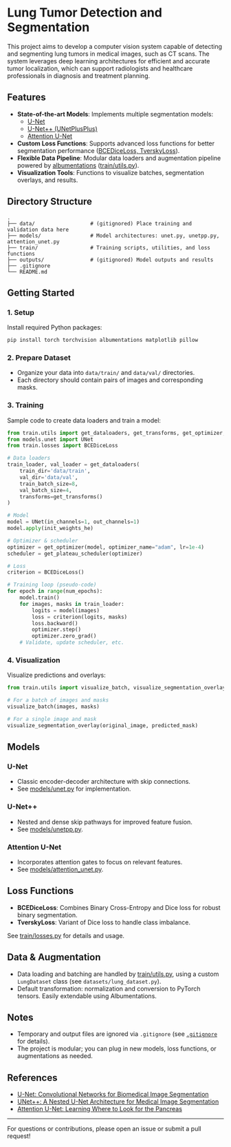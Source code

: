 # Lung Tumor Detection and Segmentation

This project aims to develop a computer vision system capable of detecting and segmenting lung tumors in medical images, such as CT scans. The system leverages deep learning architectures for efficient and accurate tumor localization, which can support radiologists and healthcare professionals in diagnosis and treatment planning.

## Features

- **State-of-the-art Models**: Implements multiple segmentation models:
  - [U-Net](models/unet.py)
  - [U-Net++ (UNetPlusPlus)](models/unetpp.py)
  - [Attention U-Net](models/attention_unet.py)
- **Custom Loss Functions**: Supports advanced loss functions for better segmentation performance ([BCEDiceLoss, TverskyLoss](train/losses.py)).
- **Flexible Data Pipeline**: Modular data loaders and augmentation pipeline powered by [albumentations](https://albumentations.ai/) ([train/utils.py](train/utils.py)).
- **Visualization Tools**: Functions to visualize batches, segmentation overlays, and results.

## Directory Structure

```
.
├── data/                  # (gitignored) Place training and validation data here
├── models/                # Model architectures: unet.py, unetpp.py, attention_unet.py
├── train/                 # Training scripts, utilities, and loss functions
├── outputs/               # (gitignored) Model outputs and results
├── .gitignore
└── README.md
```

## Getting Started

### 1. Setup

Install required Python packages:

```bash
pip install torch torchvision albumentations matplotlib pillow
```

### 2. Prepare Dataset

- Organize your data into `data/train/` and `data/val/` directories.
- Each directory should contain pairs of images and corresponding masks.

### 3. Training

Sample code to create data loaders and train a model:

```python
from train.utils import get_dataloaders, get_transforms, get_optimizer, get_plateau_scheduler, init_weights_he
from models.unet import UNet
from train.losses import BCEDiceLoss

# Data loaders
train_loader, val_loader = get_dataloaders(
    train_dir='data/train',
    val_dir='data/val',
    train_batch_size=8,
    val_batch_size=4,
    transforms=get_transforms()
)

# Model
model = UNet(in_channels=1, out_channels=1)
model.apply(init_weights_he)

# Optimizer & scheduler
optimizer = get_optimizer(model, optimizer_name="adam", lr=1e-4)
scheduler = get_plateau_scheduler(optimizer)

# Loss
criterion = BCEDiceLoss()

# Training loop (pseudo-code)
for epoch in range(num_epochs):
    model.train()
    for images, masks in train_loader:
        logits = model(images)
        loss = criterion(logits, masks)
        loss.backward()
        optimizer.step()
        optimizer.zero_grad()
    # Validate, update scheduler, etc.
```

### 4. Visualization

Visualize predictions and overlays:

```python
from train.utils import visualize_batch, visualize_segmentation_overlay

# For a batch of images and masks
visualize_batch(images, masks)

# For a single image and mask
visualize_segmentation_overlay(original_image, predicted_mask)
```

## Models

### U-Net

- Classic encoder-decoder architecture with skip connections.
- See [models/unet.py](models/unet.py) for implementation.

### U-Net++

- Nested and dense skip pathways for improved feature fusion.
- See [models/unetpp.py](models/unetpp.py).

### Attention U-Net

- Incorporates attention gates to focus on relevant features.
- See [models/attention_unet.py](models/attention_unet.py).

## Loss Functions

- **BCEDiceLoss**: Combines Binary Cross-Entropy and Dice loss for robust binary segmentation.
- **TverskyLoss**: Variant of Dice loss to handle class imbalance.

See [train/losses.py](train/losses.py) for details and usage.

## Data & Augmentation

- Data loading and batching are handled by [train/utils.py](train/utils.py), using a custom `LungDataset` class (see `datasets/lung_dataset.py`).
- Default transformation: normalization and conversion to PyTorch tensors. Easily extendable using Albumentations.

## Notes

- Temporary and output files are ignored via `.gitignore` (see [`.gitignore`](.gitignore) for details).
- The project is modular; you can plug in new models, loss functions, or augmentations as needed.

## References

- [U-Net: Convolutional Networks for Biomedical Image Segmentation](https://arxiv.org/abs/1505.04597)
- [UNet++: A Nested U-Net Architecture for Medical Image Segmentation](https://arxiv.org/abs/1807.10165)
- [Attention U-Net: Learning Where to Look for the Pancreas](https://arxiv.org/abs/1804.03999)

---

For questions or contributions, please open an issue or submit a pull request!
